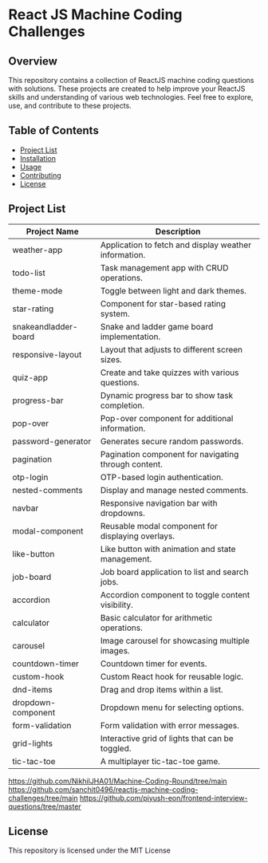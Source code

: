 
# React JS Machine Coding Challenges

## Overview
This repository contains a collection of ReactJS machine coding questions with solutions. These projects are created to help improve your ReactJS skills and understanding of various web technologies. Feel free to explore, use, and contribute to these projects.

## Table of Contents
- [Project List](#project-list)
- [Installation](#installation)
- [Usage](#usage)
- [Contributing](#contributing)
- [License](#license)

## Project List

| Project Name                  | Description                                  |
|-------------------------------|----------------------------------------------|
| weather-app                   | Application to fetch and display weather information.              |
| todo-list                     | Task management app with CRUD operations.                          |
| theme-mode                    | Toggle between light and dark themes.                     |
| star-rating                   | Component for star-based rating system.                 |
| snakeandladder-board          | Snake and ladder game board implementation.                      |
| responsive-layout             | Layout that adjusts to different screen sizes.                  |
| quiz-app                      | Create and take quizzes with various questions.              |
| progress-bar                  | Dynamic progress bar to show task completion.                   |
| pop-over                      | Pop-over component for additional information.                   |
| password-generator            | Generates secure random passwords.                   |
| pagination                    | Pagination component for navigating through content.               |
| otp-login                     | OTP-based login authentication.                 |
| nested-comments               | Display and manage nested comments.                  |
| navbar                        | Responsive navigation bar with dropdowns.                   |
| modal-component               | Reusable modal component for displaying overlays.                      |
| like-button                   | Like button with animation and state management.             |
| job-board                     | Job board application to list and search jobs.                       |
| accordion                     | Accordion component to toggle content visibility.                      |
| calculator                    | Basic calculator for arithmetic operations.                      |
| carousel                      | Image carousel for showcasing multiple images.                         |
| countdown-timer               | Countdown timer for events.               |
| custom-hook                   | Custom React hook for reusable logic.                       |
| dnd-items                     | Drag and drop items within a list.                   |
| dropdown-component            | Dropdown menu for selecting options.                            |
| form-validation               | Form validation with error messages.                           |
| grid-lights                   | Interactive grid of lights that can be toggled.                               |
| tic-tac-toe                | A multiplayer tic-tac-toe game.                               |


https://github.com/NikhilJHA01/Machine-Coding-Round/tree/main
https://github.com/sanchit0496/reactjs-machine-coding-challenges/tree/main
https://github.com/piyush-eon/frontend-interview-questions/tree/master

## License
This repository is licensed under the MIT License
